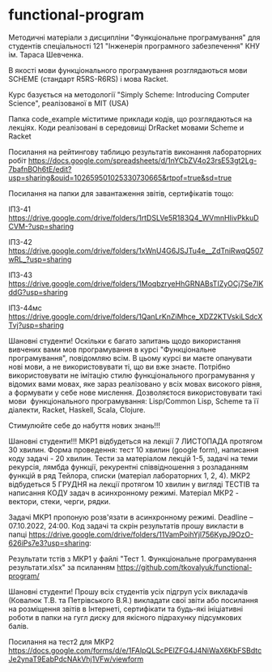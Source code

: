 # functional-program

Методичні матеріали з дисципліни "Функціональне програмування" для студентів спеціальності 121 "Інженерія програмного забезпечення" КНУ ім. Тараса Шевченка. 

В якості мови функціонального програмування розглядаються мови SCHEME (стандарт R5RS-R6RS)  і мова Racket. 

Курс базується на методології "Simply Scheme: Introducing Computer Science", реалізованої в MIT (USA)

Папка code_example міститиме приклади кодів, що розглядаються на лекціях.  Коди реалізовані в середовищі DrRacket мовами Scheme  и Racket

Посилання на рейтингову таблицю результатів виконання лабораторних робіт
https://docs.google.com/spreadsheets/d/1nYCbZV4o23rsE53gt2Lg-7bafnBOh6tE/edit?usp=sharing&ouid=102659501025330730665&rtpof=true&sd=true

Посилання на папки для завантаження звітів, сертифікатів тощо:

ІПЗ-41   https://drive.google.com/drive/folders/1rtDSLVe5R183Q4_WVmnHIivPkkuDCVM-?usp=sharing

ІПЗ-42   https://drive.google.com/drive/folders/1xWnU4G6JSJTu4e__ZdTniRwqQ507wRL_?usp=sharing

ІПЗ-43   https://drive.google.com/drive/folders/1MoqbzryeHhGRNABsTIZyOCj7Se7IKddG?usp=sharing

ІПЗ-44мс https://drive.google.com/drive/folders/1QanLrKnZiMhce_XDZ2KTVskiLSdcXTvj?usp=sharing

 
Шановні студенти! Оскільки є багато запитань щодо використання вивчених вами мов програмування в курсі "Функціональне програмування", повідомляю всім. В цьому курсі ви маєте опанувати нові мови, а не використовувати ті, що ви вже знаєте. Потрібно використовувати не імітацію стилю функціонального програмування у відомих вами мовах, яке зараз реалізовано у всіх мовах високого рівня, а формувати у себе нове мислення. Дозволяєтося використовувати такі мови  функціонального програмування: Lisp/Common Lisp, Scheme та її діалекти, Racket, Haskell, Scala, Clojure. 

Стимулюйте себе до набуття нових знань!!! 

Шановні студенти!!! МКР1 відбудеться на лекції 7 ЛИСТОПАДА протягом 30 хвилин. Форма проведення: тест 10 хвилин (google form), написання коду задачі - 20 хвилин. Тести за матеріалом лекцій 1-5, задачі на теми рекурсія, лямбда функції, рекурентні співвідношення з розладанням функцій в ряд Тейлора, списки (матеріал лабораторних 1, 2, 4). МКР2 відбудеться 5 ГРУДНЯ на лекції протягом 10 хвилин у вигляді ТЕСТІВ та написання КОДУ задач в асинхронному режимі. Матеріал МКР2 - вектори, стеки, черги, рядки.

Задачі МКР1 пропоную розв'язати в асинхронному режимі. Deadline – 07.10.2022, 24:00. Код задачі та скрін результатів прошу викласти в папці https://drive.google.com/drive/folders/11VamPoihYjl756KypJ9OzO-626iPs7e3?usp=sharing: 

Результати тстів з МКР1 у файлі "Тест 1. Функціональне програмування результати.xlsx" за псиланням https://github.com/tkovalyuk/functional-program/

Шановні студенти! Прошу всіх студентів усіх підгруп усіх викладачів (Ковалюк Т.В. та Петрівського В.Я.) викладати свої звіти або посилання на розміщення звітів в Інтернеті, сертифікати та будь-які ініціативні роботи в папки на гугл диску для якісного підрахунку підсумкових балів. 


Посилання на тест2 для МКР2
https://docs.google.com/forms/d/e/1FAIpQLScPElZFG4J4NiWaX6KbFSBdtcJe2ynaT9EabPdcNAkVhj1VFw/viewform
